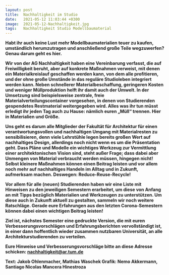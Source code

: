 ```yaml
---
layout: post
title:  Nachhaltigkeit im Studio
date:   2021-05-12 11:03:44 +0300
image:  2021-05-12-Nachhaltigkeit.jpg
tags:   Nachhaltigkeit Studio Modellbaumaterial
---
```

 <b> Habt ihr auch keine Lust mehr Modellbaumaterialien teuer zu kaufen, umständlich herumzutragen und anschließend große Teile wegzuwerfen? Genau darum geht es hier. <b>

Wir von der AG Nachhaltigkeit haben eine Vereinbarung verfasst, die auf Freiwilligkeit beruht, aber auf konkrete Maßnahmen verweist, mit denen ein Materialkreislauf geschaffen werden kann, von dem alle profitieren, und der ohne große Umstände in das reguläre Studioleben integriert werden kann. Neben schnellerer Materialbeschaffung, geringeren Kosten und weniger Müllproduktion helft ihr damit auch der Umwelt. In der Umsetzung sind beispielsweise zentrale, freie Materialverteilungscontainer vorgesehen, in denen von Studierenden gespendetes Restmaterial weitergegeben wird. Alles was ihr tun müsst erledigt ihr jeden Tag auch zu Hause: nämlich euren „Müll“ trennen. Hier in Materialien und Größe.

Uns geht es darum alle Mitglieder der Fakultät für Architektur für einen verantwortungsvollen und nachhaltigen Umgang mit Materialresten zu sensibilisieren, denn viele Lehrstühle legen bereits großen Wert auf nachhaltiges Design, allerdings noch nicht wenn es um die Präsentation geht.
Dass Pläne und Modelle ein wichtiges Werkzeug zur Vermittlung einer architektonischen Vision sind, steht außer Frage; dass dabei aber Unmengen von Material verbraucht werden müssen, hingegen nicht! Selbst kleinere Maßnahmen können einen Beitrag leisten und vor allem noch mehr auf nachhaltiges Handeln im Alltag und in Zukunft, aufmerksam machen. Deswegen: Reduce-Reuse-Recycle!

Vor allem für alle (neuen) Studierenden haben wir eine Liste mit Hinweisen zu den jeweiligen Semestern erarbeitet, um diese von Anfang an mit Tipps bezüglich Materialien und Werkzeugen zu unterstützen. Um diese auch in Zukunft aktuell zu gestalten, sammeln wir noch weitere Ratschläge. Gerade eure Erfahrungen aus den letzten Corona-Semestern können dabei einen wichtigen Beitrag leisten!

Ziel ist, nächstes Semester eine gedruckte Version, die mit euren Verbesserungsvorschlägen und Erfahrungsberichten vervollständigt ist, in einer dann hoffentlich wieder zusammen nutzbaren Universität, an alle Architekturstudierenden zu verteilen.


Eure Hinweise und Verbesserungsvorschläge bitte an diese Adresse schicken:  <b> nachhaltigkeit@ar.tum.de <b>


Text: Jakob Ohlenmacher, Mathias Waschek
Grafik: Nemo Akkermann, Santiago Nicolas Mancera Hinestroza